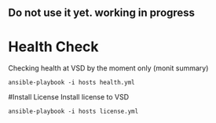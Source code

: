 ## Do not use it yet. working in progress
# Health Check
Checking health at VSD by the moment only (monit summary)
```
ansible-playbook -i hosts health.yml
```
#Install License
Install license to VSD

```
ansible-playbook -i hosts license.yml
```
